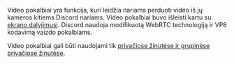 <!-- TITLE: [LT] Video pokalbiai -->

Video pokalbiai yra funkcija, kuri leidžia nariams perduoti video iš jų kameros kitiems Discord nariams. Video pokalbiai buvo išleisti kartu su [ekrano dalyjimusi](/screensharing). Discord naudoja modifikuotą WebRTC technologiją ir VP8 kodavimą vaizdo pokalbiams.

Video pokalbiai gali būti naudojami tik [privačiose žinutėse ir grupinėse privačiose žinutėse](/direct-messages).